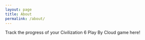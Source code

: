 ```yaml
---
layout: page
title: About
permalink: /about/
---
```


Track the progress of your Civilization 6 Play By Cloud game here!
